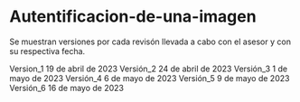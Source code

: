 # Autentificacion-de-una-imagen
Se muestran versiones por cada revisón llevada a cabo con el asesor y con su respectiva fecha.

Version_1  19 de abril de 2023
Versión_2  24 de abril de 2023
Versión_3  1 de mayo de 2023
Versión_4  6 de mayo de 2023
Versión_5  9 de mayo de 2023
Versión_6  16 de mayo de 2023
